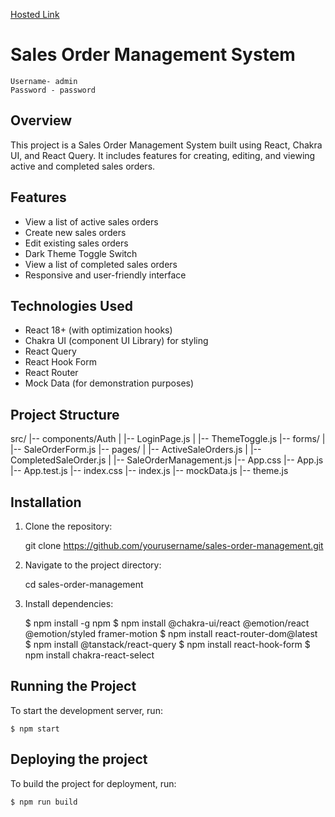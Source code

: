 
[Hosted Link](https://sweet-squirrel-1e8f80.netlify.app)
# Sales Order Management System
    Username- admin
    Password - password
## Overview

This project is a Sales Order Management System built using React, Chakra UI, and React Query. It includes features for creating, editing, and viewing active and completed sales orders.

## Features
- View a list of active sales orders
- Create new sales orders
- Edit existing sales orders
- Dark Theme Toggle Switch
- View a list of completed sales orders
- Responsive and user-friendly interface

## Technologies Used
- React 18+ (with optimization hooks)
- Chakra UI (component UI Library) for styling
- React Query
- React Hook Form
- React Router
- Mock Data (for demonstration purposes)

## Project Structure
src/
|-- components/Auth
| |-- LoginPage.js
| |-- ThemeToggle.js
|-- forms/
| |-- SaleOrderForm.js
|-- pages/
| |-- ActiveSaleOrders.js
| |-- CompletedSaleOrder.js
| |-- SaleOrderManagement.js
|-- App.css
|-- App.js
|-- App.test.js
|-- index.css
|-- index.js
|-- mockData.js
|-- theme.js


## Installation

1. Clone the repository:

    git clone https://github.com/yourusername/sales-order-management.git

2. Navigate to the project directory:
    
    cd sales-order-management

3. Install dependencies:

    $ npm install -g npm
    $ npm install @chakra-ui/react @emotion/react @emotion/styled framer-motion
    $ npm install react-router-dom@latest
    $ npm install @tanstack/react-query
    $ npm install react-hook-form
    $ npm install chakra-react-select
    

## Running the Project

To start the development server, run:

    $ npm start

## Deploying the project

To build the project for deployment, run:

    $ npm run build
